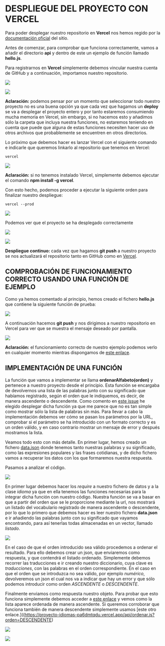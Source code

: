 # DESPLIEGUE DEL PROYECTO CON VERCEL
Para poder desplegar nuestro repositorio en **Vercel** nos hemos regido por la [documentación oficial](https://vercel.com/docs/git/vercel-for-github) del sitio.

Antes de comenzar, para comprobar que funciona correctamente, vamos a añadir el directorio **api** y dentro de este un ejemplo de función llamado **hello.js**.

Para registrarnos en **Vercel** simplemente debemos vincular nuestra cuenta de GitHub y a continuación, importamos nuestro repositorio.

![](../imagenes/registroVercel.png)

![](../imagenes/importVercel.png)

**Aclaración:** podemos pensar por un momento que seleccionar todo nuestro proyecto no es una buena opción ya que cada vez que hagamos un **deploy** se va a desplegar el proyecto entero y por tanto estaremos consumiendo mucha memoria en Vercel, sin embargo, si no hacemos esto y añadimos sólo la carpeta que incluya nuestra funciones, no estaremos teniendo en cuenta que puede que alguna de estas funciones necesiten hacer uso de otros archivos que probablemente se encuentren en otros directorios.

Lo próximo que debemos hacer es lanzar Vercel con el siguiente comando e indicarle que queremos linkarlo al repositorio que tenemos en Vercel:
~~~
vercel
~~~

![](../imagenes/comand-vercel.png)

**Aclaración:** si no tenemos instalado Vercel, simplemente debemos ejecutar el comando **npm install -g vercel**.

Con esto hecho, podemos proceder a ejecutar la siguiente orden para finalizar nuestro despliegue:
~~~
vercel --prod
~~~

![](../imagenes/prod-vercel.png)

Podemos ver que el proyecto se ha desplegado correctamente

![](../imagenes/dashboard-vercel.png)

![](../imagenes/despliegue-vercel-correcto.png)

**Despliegue continuo:** cada vez que hagamos **git push** a nuestro proyecto se nos actualizará el repositorio tanto en GitHub como en [Vercel](https://proyecto-idiomas.vercel.app/).

## COMPROBACIÓN DE FUNCIONAMIENTO CORRECTO USANDO UNA FUNCIÓN DE EJEMPLO
Como ya hemos comentado al principio, hemos creado el fichero **hello.js** que contiene la siguiente función de prueba:

![](../imagenes/helloVercel.png)

A continuación hacemos **git push** y nos dirigimos a nuestro repositorio en Vercel para ver que se muestra el mensaje deseado por pantalla.

![](../imagenes/hello-correcto.png)

**Aclaración:** el funcionamiento correcto de nuestro ejemplo podemos verlo en cualquier momento mientras dispongamos de [este enlace](https://proyecto-idiomas-5tf0id7p5.vercel.app/api/hello.js).

## IMPLEMENTACIÓN DE UNA FUNCIÓN
La función que vamos a implementar se llama **ordenarAlfabeto(orden)** y pertenece a nuestro proyecto desde el principio. Esta función se encargaba de devolvernos una lista de las palabras junto con su significado que habíamos registrado, según el orden que le indiquemos, es decir, de manera ascendente o descendente.
Como comento en [este issue](https://github.com/irenecj/proyecto-idiomas/issues/46) he elegido desplegar dicha función ya que me parece que no es tan simple como mostrar sólo la lista de palabras sin más.
Para llevar a cabo la implementación debemos ver cómo se pasan los parámetros por la URL, comprobar si el parámetro se ha introducido con un formato correcto y es un orden válido, y en caso contrario mostrar un mensaje de error y después mostramos la lista.

Veamos todo esto con más detalle. En primer lugar, hemos creado un fichero [data.json](https://github.com/irenecj/proyecto-idiomas/blob/master/api/data/data.json) donde tenemos tanto nuestras palabras y su significado, como las expresiones populares y las frases cotidianas, y de dicho fichero vamos a recuperar los datos con los que formaremos nuestra respuesta.

Pasamos a analizar el código.

![](../imagenes/ordenar1.png)

En primer lugar debemos hacer los *require* a nuestro fichero de datos y a la clase *idioma* ya que en ella tenemos las funciones necesarias para la integrar dicha función con nuestro código.
Nuestra función se va a basar en que a partir del orden que se le proporcione mediante la url, nos mostrará un listado del vocabulario registrado de manera ascendente o descendente, por lo que lo primero que debemos hacer es leer nuestro fichero **data.json** e ir añadiendo las palabras junto con su significado que vayamos encontrando, para así tenerlas todas almacenadas en un vector, llamado *listado*.

![](../imagenes/ordenar2.png)

En el caso de que el orden introducido sea válido procedemos a ordenar el resultado. Para ello debemos crear un json, que enviaremos como respuesta, y que contendrá el listado ordenado. Simplemente debemos recorrer las traducciones e ir creando nuestro diccionario, cuya clave es *traducciones*, con las palabras en el orden correspondiente.
En el caso en que el orden que se introduzca no sea válido, por ejemplo *numérico*, devolveremos un json el cual nos va a indicar que hay un error y que sólo podemos introducir como orden *ASCENDENTE* o *DESCENDENTE*.

Finalmente enviamos como respuesta nuestro objeto. Para probar que esto funciona simplemente debemos acceder a [este enlace](https://proyecto-idiomas-pa6dmtqdu.vercel.app/api/ordenar.js?orden=ASCENDENTE) y vemos como la lista aparece ordenada de manera ascendente. Si queremos corroborar que funciona también de manera descendente simplemente usamos [este otro enlace.]((https://proyecto-idiomas-pa6dmtqdu.vercel.app/api/ordenar.js?orden=DESCENDENTE)

![](../imagenes/resultado-ordenarASC.png)

![](../imagenes/resultado-ordenarDSC.png)

